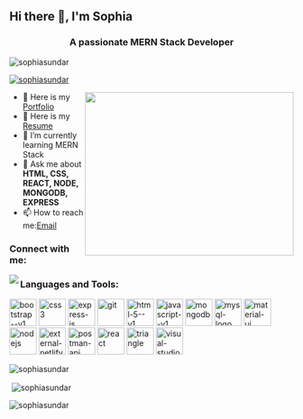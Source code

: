 ## Hi there 👋, I'm Sophia


<h3 align="center">A passionate MERN Stack Developer</h3>  <p align="left"> <img src="https://komarev.com/ghpvc/?username=sophiasundar&label=Profile%20views&color=0e75b6&style=flat" alt="sophiasundar" /> </p>
<p align="left"> <a href="https://github.com/ryo-ma/github-profile-trophy"><img src="https://github-profile-trophy.vercel.app/?username=sophiasundar" alt="sophiasundar" /></a> </p>

<img align="right" width="370" height="290" src="https://media.tenor.com/IF2JdxzmyN4AAAAi/coding-girl.gif">


- 🔭 Here is my [Portfolio](https://portfolio-sophia-one.vercel.app/)
- 📄 Here is my [Resume](https://drive.google.com/file/d/1ZBoFu2Q718Wmg8r1_R4_JJ8UvalOd6j7/view?usp=sharing)
- 🌱 I’m currently learning MERN Stack
- 💬 Ask me about  **HTML, CSS, REACT, NODE, MONGODB, EXPRESS**
- 📫 How to reach me:[Email](mailto:sophiagifta17@gmail.com)
### <h3 align="left">Connect with me:</h3>

[<img align="left" src="https://img.shields.io/badge/LinkedIn-0077B5?style=for-the-badge&logo=linkedin&logoColor=white">](https://www.linkedin.com/in/sophia-gifta17)

### <h3 align="left">Languages and Tools:</h3>
 [<img width="48" height="48" src="https://img.icons8.com/color/48/bootstrap--v1.png" alt="bootstrap--v1"/>](https://getbootstrap.com/)  [<img width="48" height="48" src="https://img.icons8.com/color/48/css3.png" alt="css3"/>](https://www.w3schools.com/css/)  [<img width="48" height="48" src="https://img.icons8.com/color/48/express-js.png" alt="express-js"/>](https://expressjs.com/) [<img width="48" height="48" src="https://img.icons8.com/color/48/git.png" alt="git"/>](https://git-scm.com/) [<img width="48" height="48" src="https://img.icons8.com/color/240/html-5--v1.png" alt="html-5--v1"/>](https://www.w3schools.com/html/)  [<img width="48" height="48" src="https://img.icons8.com/color/48/javascript--v1.png" alt="javascript--v1"/>](https://developer.mozilla.org/en-US/docs/Web/JavaScript)  [<img width="48" height="48" src="https://img.icons8.com/color/48/mongodb.png" alt="mongodb"/>](https://www.mongodb.com/) [<img width="48" height="48" src="https://img.icons8.com/color/48/mysql-logo.png" alt="mysql-logo"/>](https://www.mysql.com/) [<img width="48" height="48" src="https://img.icons8.com/color/48/material-ui.png" alt="material-ui"/>](https://mui.com/material-ui/) [<img width="48" height="48" src="https://img.icons8.com/color/48/nodejs.png" alt="nodejs"/>](https://nodejs.org/en) [<img width="48" height="48" src="https://img.icons8.com/external-tal-revivo-color-tal-revivo/96/external-netlify-a-cloud-computing-company-that-offers-hosting-and-serverless-backend-services-for-static-websites-logo-color-tal-revivo.png" alt="external-netlify-a-cloud-computing-company-that-offers-hosting-and-serverless-backend-services-for-static-websites-logo-color-tal-revivo"/>](https://www.netlify.com/)  [<img width="48" height="48" src="https://img.icons8.com/dusk/64/postman-api.png" alt="postman-api"/>](https://www.postman.com/)  [<img width="48" height="48" src="https://img.icons8.com/officel/80/react.png" alt="react"/>](https://react.dev/)  [<img width="48" height="48" src="https://img.icons8.com/fluency-systems-filled/48/triangle.png" alt="triangle"/>](https://vercel.com/) <img width="48" height="48" src="https://img.icons8.com/dusk/64/visual-studio.png" alt="visual-studio"/>

<p><img align="left" src="https://github-readme-stats.vercel.app/api/top-langs?username=sophiasundar&show_icons=true&locale=en&layout=compact" alt="sophiasundar" /></p>

<br/>
<p>&nbsp;<img align="center" src="https://github-readme-stats.vercel.app/api?username=sophiasundar&show_icons=true&locale=en" alt="sophiasundar" /></p>


<p><img align="center" src="https://github-readme-streak-stats.herokuapp.com/?user=sophiasundar&" alt="sophiasundar" /></p>
